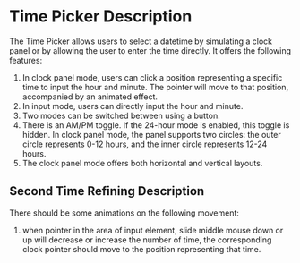 # Time Picker Description
The Time Picker allows users to select a datetime by simulating a clock panel or by allowing the user to enter the time directly. It offers the following features:

1. In clock panel mode, users can click a position representing a specific time to input the hour and minute. The pointer will move to that position, accompanied by an animated effect.
2. In input mode, users can directly input the hour and minute.
3. Two modes can be switched between using a button.
4. There is an AM/PM toggle. If the 24-hour mode is enabled, this toggle is hidden. In clock panel mode, the panel supports two circles: the outer circle represents 0-12 hours, and the inner circle represents 12-24 hours.
5. The clock panel mode offers both horizontal and vertical layouts.


## Second Time Refining Description
There should be some animations on the following movement:
1. when pointer in the area of input element, slide middle mouse down or up will decrease or increase the number of time, the corresponding clock pointer should move to the position representing that time.